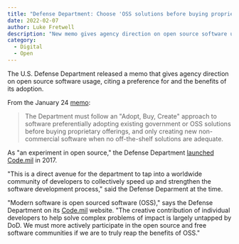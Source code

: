 ```yaml
---
title: "Defense Department: Choose 'OSS solutions before buying proprietary'"
date: 2022-02-07 
author: Luke Fretwell
description: "New memo gives agency direction on open source software usage, citing a preference and the benefits of its adoption."
category:
  - Digital
  - Open
---
```


The U.S. Defense Department released a memo that gives agency direction on open source software usage, citing a preference for and the benefits of its adoption.

From the January 24 [memo](https://dodcio.defense.gov/Portals/0/Documents/Library/SoftwareDev-OpenSource.pdf):

> The Department must follow an "Adopt, Buy, Create" approach to software preferentially adopting existing government or OSS solutions before buying proprietary offerings, and only creating new non-commercial software when no off-the-shelf solutions are adequate.

As "an experiment in open source," the Defense Department [launched Code.mil](https://www.defense.gov/News/Releases/Release/Article/1092364/dod-announces-the-launch-of-codemil-an-experiment-in-open-source/) in 2017.

"This is a direct avenue for the department to tap into a worldwide community of developers to collectively speed up and strengthen the software development process," said the Defense Deparment at the time.

"Modern software is open sourced software (OSS)," says the Defense Department on its [Code.mil](https://code.mil/) website. "The creative contribution of individual developers to help solve complex problems of impact is largely untapped by DoD. We must more actively participate in the open source and free software communities if we are to truly reap the benefits of OSS."
